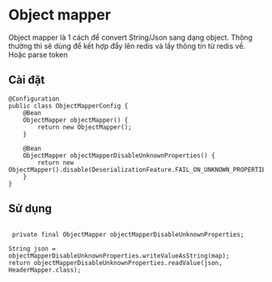 # Object mapper

Object mapper là 1 cách để convert String/Json sang dạng object. Thông thường thì sẽ dùng để kết hợp đẩy lên redis và lấy thông tin từ redis về. Hoặc parse token

## Cài đặt

```test
@Configuration
public class ObjectMapperConfig {
    @Bean
    ObjectMapper objectMapper() {
        return new ObjectMapper();
    }

    @Bean
    ObjectMapper objectMapperDisableUnknownProperties() {
        return new ObjectMapper().disable(DeserializationFeature.FAIL_ON_UNKNOWN_PROPERTIES);
    }
}
```

## Sử dụng

```text

 private final ObjectMapper objectMapperDisableUnknownProperties;

String json = objectMapperDisableUnknownProperties.writeValueAsString(map);
return objectMapperDisableUnknownProperties.readValue(json, HeaderMapper.class);
 ```



